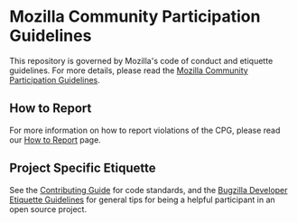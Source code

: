 # Mozilla Community Participation Guidelines

This repository is governed by Mozilla's code of conduct and etiquette guidelines.
For more details, please read the
[Mozilla Community Participation Guidelines](https://www.mozilla.org/about/governance/policies/participation/).

## How to Report

For more information on how to report violations of the CPG, please read our
[How to Report](https://www.mozilla.org/en-US/about/governance/policies/participation/reporting/)
page.

## Project Specific Etiquette

See the [Contributing Guide][cg] for code standards, and the
[Bugzilla Developer Etiquette Guidelines](bdeg) for general tips for being a
helpful participant in an open source project.

[cg]: https://github.com/mdn/kuma/blob/main/CONTRIBUTING.md
[bdeg]: https://bugzilla.mozilla.org/page.cgi?id=etiquette.html
